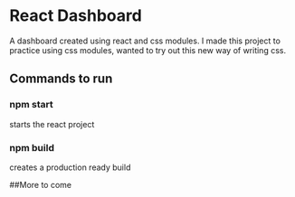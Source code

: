 # React Dashboard

A dashboard created using react and css modules. I made this project to practice using css modules, wanted to try out this new way of writing css.

## Commands to run

### npm start

starts the react project

### npm build

creates a production ready build

##More to come
